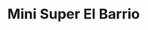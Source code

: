 ---
title: "Mini Super El Barrio"
url: /ciudad-de-panama/mini-super-el-barrio/
shop: Lebensmittel
---